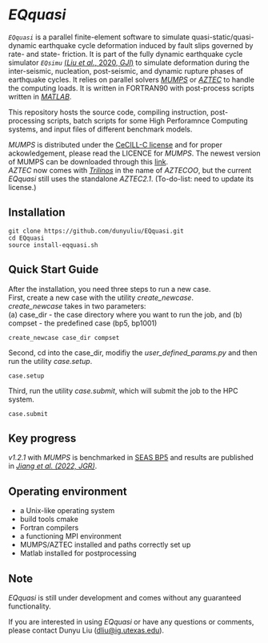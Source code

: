*EQquasi*
=======
*```EQquasi```* is a parallel finite-element software to simulate quasi-static/quasi-dynamic earthquake cycle deformation induced by fault slips governed by rate- and state- friction. It is part of the fully dynamic earthquake cycle simulator *```EQsimu```* [(*Liu et al.*, 2020, *GJI*)](https://doi.org/10.1093/gji/ggz475) to simulate deformation during the inter-seismic, nucleation, post-seismic, and dynamic rupture phases of earthquake cycles. It relies on parallel solvers [*MUMPS*](http://mumps-solver.org) or [*AZTEC*](https://trilinos.github.io/aztecoo.html#aztec-21-foundation-for-aztecoo) to handle the computing loads. It is written in FORTRAN90 with post-process scripts written in [*MATLAB*](https://www.mathworks.com/products/matlab.html).

This repository hosts the source code, compiling instruction, post-processing scripts, batch scripts for some High Perforamnce Computing systems, and input files of different benchmark models.

*MUMPS* is distributed under the [CeCILL-C license](http://www.cecill.info/licences/Licence_CeCILL-C_V1-en.html) and for proper ackowledgement, please read the LICENCE for *MUMPS*. The newest version of MUMPS can be downloaded through this [link](http://mumps-tech.com/mumps-2/). <br/>
*AZTEC* now comes with [*Trilinos*](https://github.com/trilinos/Trilinos) in the name of *AZTECOO*, but the current *EQquasi* still uses the standalone *AZTEC2.1*. (To-do-list: need to update its license.) 

Installation
---------------------
```
git clone https://github.com/dunyuliu/EQquasi.git
cd EQquasi
source install-eqquasi.sh
```
Quick Start Guide
---------------------
After the installation, you need three steps to run a new case. <br/>
First, create a new case with the utility *create_newcase*. <br/> 
*create_newcase* takes in two parameters: <br/> 
  (a) case_dir - the case directory where you want to run the job, and
  (b) compset  - the predefined case (bp5, bp1001)
```
create_newcase case_dir compset
```
Second, cd into the case_dir, modifiy the *user_defined_params.py* and then run the utility *case.setup*.
```
case.setup
```
Third, run the utility *case.submit*, which will submit the job to the HPC system.
```
case.submit
```

Key progress
---------------------
*v1.2.1* with *MUMPS* is benchmarked in [SEAS BP5](https://strike.scec.org/cvws/seas/benchmark_descriptions.html) and results are published in [*Jiang et al. (2022, JGR)*](https://doi.org/10.1029/2021JB023519).

Operating environment
---------------------
* a Unix-like operating system
* build tools cmake
* Fortran compilers
* a functioning MPI environment
* MUMPS/AZTEC installed and paths correctly set up
* Matlab installed for postprocessing

Note
----
*EQquasi* is still under development and comes without any guaranteed functionality.

If you are interested in using *EQquasi* or have any questions or comments, please contact Dunyu Liu (dliu@ig.utexas.edu). 
